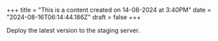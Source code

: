 +++
title = "This is a content created on 14-08-2024 at 3:40PM"
date = "2024-08-16T06:14:44.186Z"
draft = false
+++

  Deploy the latest version to the staging server.
        